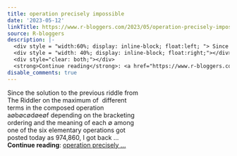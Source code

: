 ```yaml
---
title: operation precisely impossible
date: '2023-05-12'
linkTitle: https://www.r-bloggers.com/2023/05/operation-precisely-impossible/
source: R-bloggers
description: |-
  <div style = "width:60%; display: inline-block; float:left; "> Since the solution to the previous riddle from The Riddler on the maximum of  different terms in the composed operation a∅b∅c∅d∅e∅f depending on the bracketing ordering and the meaning of each ∅ among one of the six elementary operations got posted today as 974,860, I got back ...</div>
  <div style = "width: 40%; display: inline-block; float:right;"></div>
  <div style="clear: both;"></div>
  <strong>Continue reading</strong>: <a href="https://www.r-bloggers.com/2023/05/operation-precisely-impossible/">operation precisely ...
disable_comments: true
---
```

<div style = "width:60%; display: inline-block; float:left; "> Since the solution to the previous riddle from The Riddler on the maximum of  different terms in the composed operation a∅b∅c∅d∅e∅f depending on the bracketing ordering and the meaning of each ∅ among one of the six elementary operations got posted today as 974,860, I got back ...</div>
<div style = "width: 40%; display: inline-block; float:right;"></div>
<div style="clear: both;"></div>
<strong>Continue reading</strong>: <a href="https://www.r-bloggers.com/2023/05/operation-precisely-impossible/">operation precisely ...